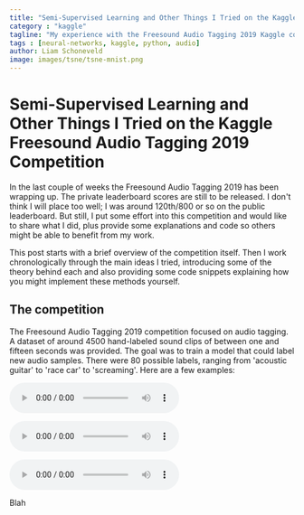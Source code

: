 ```yaml
---
title: "Semi-Supervised Learning and Other Things I Tried on the Kaggle Freesound Audio Tagging 2019 Competition"
category : "kaggle"
tagline: "My experience with the Freesound Audio Tagging 2019 Kaggle competition."
tags : [neural-networks, kaggle, python, audio]
author: Liam Schoneveld
image: images/tsne/tsne-mnist.png
---
```


# Semi-Supervised Learning and Other Things I Tried on the Kaggle Freesound Audio Tagging 2019 Competition

In the last couple of weeks the Freesound Audio Tagging 2019 has been wrapping up. The private leaderboard scores are still to be released. I don't think I will place too well; I was around 120th/800 or so on the public leaderboard. But still, I put some effort into this competition and would like to share what I did, plus provide some explanations and code so others might be able to benefit from my work.

This post starts with a brief overview of the competition itself. Then I work chronologically through the main ideas I tried, introducing some of the theory behind each and also providing some code snippets explaining how you might implement these methods yourself.

## The competition

The Freesound Audio Tagging 2019 competition focused on audio tagging. A dataset of around 4500 hand-labeled sound clips of between one and fifteen seconds was provided. The goal was to train a model that could label new audio samples. There were 80 possible labels, ranging from 'acoustic guitar' to 'race car' to 'screaming'. Here are a few examples:

<audio ref='themeSong' src="https://raw.githubusercontent.com/nlml/nlml.github.io/master/assets/1.mp3
" controls></audio>

<audio ref='themeSong' src="https://raw.githubusercontent.com/nlml/nlml.github.io/master/assets/2.mp3
" controls></audio>

<audio ref='themeSong' src="https://raw.githubusercontent.com/nlml/nlml.github.io/master/assets/3.mp3
" controls></audio>

Blah
